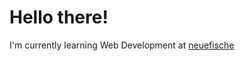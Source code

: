 # Hello there!

I'm currently learning Web Development at [neuefische](https://www.neuefische.de/bootcamp/web-development)
